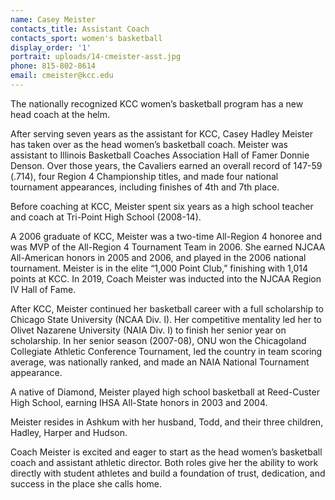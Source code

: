 ```yaml
---
name: Casey Meister
contacts_title: Assistant Coach
contacts_sport: women's basketball
display_order: '1'
portrait: uploads/14-cmeister-asst.jpg
phone: 815‑802‑8614
email: cmeister@kcc.edu
---
```


The nationally recognized KCC women’s basketball program has a new head coach at the helm.&nbsp;

After serving seven years as the assistant for KCC, Casey Hadley Meister has taken over as the head women’s basketball coach. Meister was assistant to Illinois Basketball Coaches Association Hall of Famer Donnie Denson. Over those years, the Cavaliers earned an overall record of 147-59 (.714), four Region 4 Championship titles, and made four national tournament appearances, including finishes of 4th and 7th place.

Before coaching at KCC, Meister spent six years as a high school teacher and coach at Tri-Point High School (2008-14).&nbsp;

A 2006 graduate of KCC, Meister was a two-time All-Region 4 honoree and was MVP of the All-Region 4 Tournament Team in 2006. She earned NJCAA All-American honors in 2005 and 2006, and played in the 2006 national tournament. Meister is in the elite “1,000 Point Club,” finishing with 1,014 points at KCC. In 2019, Coach Meister was inducted into the NJCAA Region IV Hall of Fame.

After KCC, Meister continued her basketball career with a full scholarship to Chicago State University (NCAA Div. I). Her competitive mentality led her to Olivet Nazarene University (NAIA Div. I) to finish her senior year on scholarship. In her senior season (2007-08), ONU won the Chicagoland Collegiate Athletic Conference Tournament, led the country in team scoring average, was nationally ranked, and made an NAIA National Tournament appearance.&nbsp;

A native of Diamond, Meister played high school basketball at Reed-Custer High School, earning IHSA All-State honors in 2003 and 2004.&nbsp;

Meister resides in Ashkum with her husband, Todd, and their three children, Hadley, Harper and Hudson.&nbsp;

Coach Meister is excited and eager to start as the head women’s basketball coach and assistant athletic director. Both roles give her the ability to work directly with student athletes and build a foundation of trust, dedication, and success in the place she calls home.

